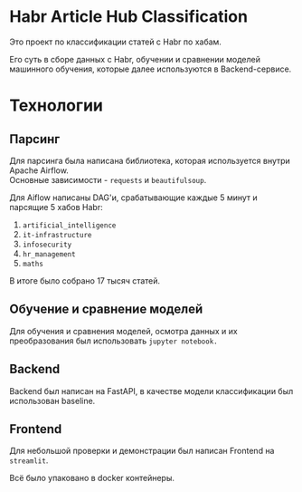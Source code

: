 # Habr Article Hub Classification

Это проект по классификации статей с Habr по хабам.

Его суть в сборе данных с Habr, обучении и сравнении моделей машинного обучения, которые далее используются в Backend-сервисе.

# Технологии

## Парсинг

Для парсинга была написана библиотека, которая используется внутри Apache Airflow. <br>
Основные зависимости - `requests` и `beautifulsoup`.

Для Aiflow написаны DAG'и, срабатывающие каждые 5 минут и парсящие 5 хабов Habr:
1. `artificial_intelligence`
2. `it-infrastructure`
3. `infosecurity`
4. `hr_management`
5. `maths`

В итоге было собрано 17 тысяч статей.

## Обучение и сравнение моделей

Для обучения и сравнения моделей, осмотра данных и их преобразования был использовать `jupyter notebook.`

## Backend

Backend был написан на FastAPI, в качестве модели классификации был использован baseline.

## Frontend

Для небольшой проверки и демонстрации был написан Frontend на `streamlit`.

Всё было упаковано в docker контейнеры.
